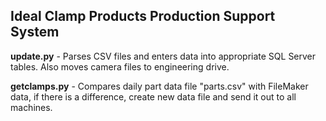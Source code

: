 ## Ideal Clamp Products Production Support System ##

**update.py** - Parses CSV files and enters data into appropriate SQL Server tables. Also moves camera files to engineering drive. 

**getclamps.py** - Compares daily part data file "parts.csv" with FileMaker data, if there is a difference, create new data file and send it out to all machines. 


